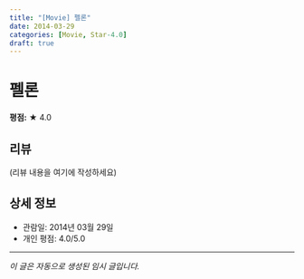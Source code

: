 ```yaml
---
title: "[Movie] 펠론"
date: 2014-03-29
categories: [Movie, Star-4.0]
draft: true
---
```


# 펠론

**평점:** ★ 4.0

## 리뷰

(리뷰 내용을 여기에 작성하세요)

## 상세 정보

- 관람일: 2014년 03월 29일
- 개인 평점: 4.0/5.0

---

*이 글은 자동으로 생성된 임시 글입니다.*
